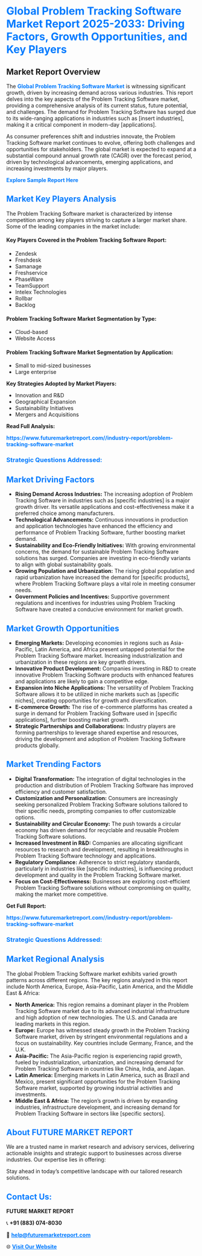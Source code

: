 <h1 style="color: #007BFF;">Global Problem Tracking Software Market Report 2025-2033: Driving Factors, Growth Opportunities, and Key Players</h1>

<section id="overview">
<h2>Market Report Overview</h2>
<p>The <a href="https://www.futuremarketreport.com//industry-report/problem-tracking-software-market" style="color: #007BFF; text-decoration: none;"><strong>Global Problem Tracking Software Market</strong></a> is witnessing significant growth, driven by increasing demand across various industries. This report delves into the key aspects of the Problem Tracking Software market, providing a comprehensive analysis of its current status, future potential, and challenges. The demand for Problem Tracking Software has surged due to its wide-ranging applications in industries such as [insert industries], making it a critical component in modern-day [applications].</p>
<p>As consumer preferences shift and industries innovate, the Problem Tracking Software market continues to evolve, offering both challenges and opportunities for stakeholders. The global market is expected to expand at a substantial compound annual growth rate (CAGR) over the forecast period, driven by technological advancements, emerging applications, and increasing investments by major players.</p>
</section>

<section id="overview">
<p><a href="https://www.futuremarketreport.com//request-sample/reportId=56654" style="color: #007BFF; text-decoration: none;"><strong>Explore Sample Report Here</strong></a></p>
</section>

<section id="key-players">
<h2 style="color: #007BFF;">Market Key Players Analysis</h2>
<p>The Problem Tracking Software market is characterized by intense competition among key players striving to capture a larger market share. Some of the leading companies in the market include:</p>
<h4>Key Players Covered in the Problem Tracking Software Report:</h4>
<ul><li>Zendesk</li><li>Freshdesk</li><li>Samanage</li><li>Freshservice</li><li>PhaseWare</li><li>TeamSupport</li><li>Intelex Technologies</li><li>Rollbar</li><li>Backlog</li></ul>
<h4>Problem Tracking Software Market Segmentation by Type:</h4>
<ul><li>Cloud-based</li><li>Website Access</li></ul>

<h4>Problem Tracking Software Market Segmentation by Application:</h4>
<ul><li>Small to mid-sized businesses</li><li>Large enterprise</li></ul>
<p><strong>Key Strategies Adopted by Market Players:</strong></p>
<ul>
<li>Innovation and R&D</li>
<li>Geographical Expansion</li>
<li>Sustainability Initiatives</li>
<li>Mergers and Acquisitions</li>
</ul>
</section>

<section>
<p><strong>Read Full Analysis: </strong></p><a href="https://www.futuremarketreport.com//industry-report/problem-tracking-software-market" style="color: #007BFF; text-decoration: none;"><strong>https://www.futuremarketreport.com//industry-report/problem-tracking-software-market</strong></a>
<h3 style="color: #007BFF;">Strategic Questions Addressed:</h3>
</section>

<section id="driving-factors">
<h2 style="color: #007BFF;">Market Driving Factors</h2>
<ul>
<li><strong>Rising Demand Across Industries:</strong> The increasing adoption of Problem Tracking Software in industries such as [specific industries] is a major growth driver. Its versatile applications and cost-effectiveness make it a preferred choice among manufacturers.</li>
<li><strong>Technological Advancements:</strong> Continuous innovations in production and application technologies have enhanced the efficiency and performance of Problem Tracking Software, further boosting market demand.</li>
<li><strong>Sustainability and Eco-Friendly Initiatives:</strong> With growing environmental concerns, the demand for sustainable Problem Tracking Software solutions has surged. Companies are investing in eco-friendly variants to align with global sustainability goals.</li>
<li><strong>Growing Population and Urbanization:</strong> The rising global population and rapid urbanization have increased the demand for [specific products], where Problem Tracking Software plays a vital role in meeting consumer needs.</li>
<li><strong>Government Policies and Incentives:</strong> Supportive government regulations and incentives for industries using Problem Tracking Software have created a conducive environment for market growth.</li>
</ul>
</section>

<section id="growth-opportunities">
<h2 style="color: #007BFF;">Market Growth Opportunities</h2>
<ul>
<li><strong>Emerging Markets:</strong> Developing economies in regions such as Asia-Pacific, Latin America, and Africa present untapped potential for the Problem Tracking Software market. Increasing industrialization and urbanization in these regions are key growth drivers.</li>
<li><strong>Innovative Product Development:</strong> Companies investing in R&D to create innovative Problem Tracking Software products with enhanced features and applications are likely to gain a competitive edge.</li>
<li><strong>Expansion into Niche Applications:</strong> The versatility of Problem Tracking Software allows it to be utilized in niche markets such as [specific niches], creating opportunities for growth and diversification.</li>
<li><strong>E-commerce Growth:</strong> The rise of e-commerce platforms has created a surge in demand for Problem Tracking Software used in [specific applications], further boosting market growth.</li>
<li><strong>Strategic Partnerships and Collaborations:</strong> Industry players are forming partnerships to leverage shared expertise and resources, driving the development and adoption of Problem Tracking Software products globally.</li>
</ul>
</section>

<section id="trending-factors">
<h2 style="color: #007BFF;">Market Trending Factors</h2>
<ul>
<li><strong>Digital Transformation:</strong> The integration of digital technologies in the production and distribution of Problem Tracking Software has improved efficiency and customer satisfaction.</li>
<li><strong>Customization and Personalization:</strong> Consumers are increasingly seeking personalized Problem Tracking Software solutions tailored to their specific needs, prompting companies to offer customizable options.</li>
<li><strong>Sustainability and Circular Economy:</strong> The push towards a circular economy has driven demand for recyclable and reusable Problem Tracking Software solutions.</li>
<li><strong>Increased Investment in R&D:</strong> Companies are allocating significant resources to research and development, resulting in breakthroughs in Problem Tracking Software technology and applications.</li>
<li><strong>Regulatory Compliance:</strong> Adherence to strict regulatory standards, particularly in industries like [specific industries], is influencing product development and quality in the Problem Tracking Software market.</li>
<li><strong>Focus on Cost-Effectiveness:</strong> Businesses are exploring cost-efficient Problem Tracking Software solutions without compromising on quality, making the market more competitive.</li>
</ul>
</section>

<section>
<p><strong>Get Full Report: </strong></p><a href="https://www.futuremarketreport.com//industry-report/problem-tracking-software-market" style="color: #007BFF; text-decoration: none;"><strong>https://www.futuremarketreport.com//industry-report/problem-tracking-software-market</strong></a>
<h3 style="color: #007BFF;">Strategic Questions Addressed:</h3>
</section>


<section id="regional-analysis">
<h2 style="color: #007BFF;">Market Regional Analysis</h2>
<p>The global Problem Tracking Software market exhibits varied growth patterns across different regions. The key regions analyzed in this report include North America, Europe, Asia-Pacific, Latin America, and the Middle East & Africa:</p>
<ul>
<li><strong>North America:</strong> This region remains a dominant player in the Problem Tracking Software market due to its advanced industrial infrastructure and high adoption of new technologies. The U.S. and Canada are leading markets in this region.</li>
<li><strong>Europe:</strong> Europe has witnessed steady growth in the Problem Tracking Software market, driven by stringent environmental regulations and a focus on sustainability. Key countries include Germany, France, and the U.K.</li>
<li><strong>Asia-Pacific:</strong> The Asia-Pacific region is experiencing rapid growth, fueled by industrialization, urbanization, and increasing demand for Problem Tracking Software in countries like China, India, and Japan.</li>
<li><strong>Latin America:</strong> Emerging markets in Latin America, such as Brazil and Mexico, present significant opportunities for the Problem Tracking Software market, supported by growing industrial activities and investments.</li>
<li><strong>Middle East & Africa:</strong> The region’s growth is driven by expanding industries, infrastructure development, and increasing demand for Problem Tracking Software in sectors like [specific sectors].</li>
</ul>
</section>

<footer>
<h2 style="color: #007BFF;">About FUTURE MARKET REPORT</h2>
<p>We are a trusted name in market research and advisory services, delivering actionable insights and strategic support to businesses across diverse industries. Our expertise lies in offering:</p>

<p>Stay ahead in today’s competitive landscape with our tailored research solutions.</p>

<h2 style="color: #007BFF;">Contact Us:</h2>
<p><strong>FUTURE MARKET REPORT</strong></p>
<p>📞 <strong>+91 (883) 074-8030</strong></p>
<p>📧 <strong><a href="mailto:help@futuremarketreport.com" style="color: #007BFF;">help@futuremarketreport.com</a></strong></p>
<p>🌐 <strong><a href="https://www.futuremarketreport.com/" style="color: #007BFF;">Visit Our Website</a></strong></p>
</footer>
